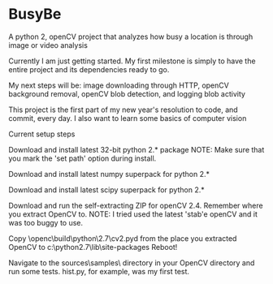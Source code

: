 # BusyBe
A python 2, openCV project that analyzes how busy a location is through image or video analysis

Currently I am just getting started. My first milestone is simply to have the entire project and its dependencies ready to go. 

My next steps will be: image downloading through HTTP, openCV background removal, openCV blob detection, and logging blob activity

This project is the first part of my new year's resolution to code, and commit, every day. I also want to learn some basics of computer vision


Current setup steps

Download and install latest 32-bit python 2.* package NOTE: Make sure that you mark the 'set path' option during install.

Download and install latest numpy superpack for python 2.*

Download and install latest scipy superpack for python 2.*

Download and run the self-extracting ZIP for openCV 2.4. Remember where you extract OpenCV to. NOTE: I tried used the latest 'stab'e openCV and it was too buggy to use.

Copy \openc\build\python\2.7\cv2.pyd from the place you extracted OpenCV to c:\python2.7\lib\site-packages
Reboot!

Navigate to the sources\samples\ directory in your OpenCV directory and run some tests. hist.py, for example, was my first test.
